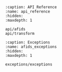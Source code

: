 ```{include} ../README.md
```

```{toctree}
:caption: API Reference
:name: api_reference
:hidden:
:maxdepth: 1

api/afids
api/transform
```
```{toctree}
:caption: Exceptions
:name: afids_exceptions
:hidden:
:maxdepth: 1

exceptions/exceptions
```